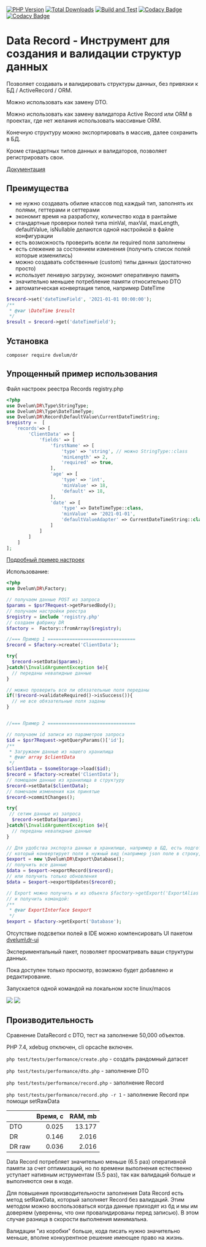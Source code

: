 [![PHP Version](https://img.shields.io/badge/php-7.4%2B-blue.svg)](https://packagist.org/packages/dvelum/dr)
[![Total Downloads](https://img.shields.io/packagist/dt/dvelum/dr.svg?style=flat-square)](https://packagist.org/packages/dvelum/dr)
[![Build and Test](https://github.com/dvelum/DR/actions/workflows/build_and_test.yml/badge.svg?branch=develop)](https://github.com/dvelum/DR/actions/workflows/build_and_test.yml)
[![Codacy Badge](https://app.codacy.com/project/badge/Grade/19085497d8fa41689b0c7da4bb1318be)](https://www.codacy.com/gh/dvelum/DR/dashboard?utm_source=github.com&amp;utm_medium=referral&amp;utm_content=dvelum/DR&amp;utm_campaign=Badge_Grade)
[![Codacy Badge](https://app.codacy.com/project/badge/Coverage/19085497d8fa41689b0c7da4bb1318be)](https://www.codacy.com/gh/dvelum/DR/dashboard?utm_source=github.com&utm_medium=referral&utm_content=dvelum/DR&utm_campaign=Badge_Coverage)

# Data Record - Инструмент для создания и валидации структур данных

Позволяет создавать и валидировать структуры данных, без привязки к БД / ActiveRecord / ORM. 

Можно использовать как замену DTO.

Можно использовать как замену валидатора Active Record или ORM в проектах, где нет желания использовать
массивные ORM.

Конечную структуру можно экспортировать в массив, далее сохранить в БД.

Кроме стандартных типов данных и валидаторов, позволяет регистрировать свои.

[Документация](docs/readme.md)

## Преимущества
* не нужно создавать обилие классов под каждый тип, заполнять их полями, геттерами и сеттерами
* экономит время на разработку, количество кода в рантайме
* стандартные проверки полей типа minVal, maxVal, maxLength, defaultValue, isNullable делаются одной настройкой в файле конфигурации
* есть возможность проверить всели ли required поля заполнены
* есть слежение за состоянием изменения (получить список полей которые изменились)
* можно создавать собственные (custom) типы данных (достаточно просто)
* использует ленивую загрузку, экономит оперативную память
* значительно меньшее потребление памяти относительно DTO
* автоматическая конвертация типов, например DateTime 

```php 
$record->set('dateTimeField', '2021-01-01 00:00:00');
/**
 * @var \DateTime $result
 */
$result = $record->get('dateTimeField');
```


## Установка

`composer require dvelum/dr`

## Упрощенный пример использования

Файл настроек реестра Records registry.php
```php
<?php
use Dvelum\DR\Type\StringType;
use Dvelum\DR\Type\DateTimeType;
use Dvelum\DR\Record\DefaultValue\CurrentDateTimeString;
$registry =  [
   'records'=> [
        'ClientData' => [
            'fields' => [
                'firstName' => [
                    'type' => 'string', // можно StringType::class
                    'minLength' => 2,
                    'required' => true,
                ],
                'age' => [
                    'type' => 'int',
                    'minValue' => 18,
                    'default' => 18,
                ],
                'date' => [
                    'type' => DateTimeType::class,
                    'minValue' => '2021-01-01',
                    'defaultValueAdapter' => CurrentDateTimeString::class
                ]
            ]
        ]
    ]
];
```
[Подробный пример настроек](docs/registry_example.md)

Использование: 

```php
<?php
use Dvelum\DR\Factory;

// получаем данные POST из запроса
$params = $psr7Request->getParsedBody();
// получаем настройки реестра
$registry = include 'registry.php'
// создаем фабрику DR
$factory =  Factory::fromArray($registry);

//=== Пример 1 ================================
$record = $factory->create('ClientData');

try{
  $record->setData($params);
}catch(\InvalidArgumentException $e){
  // переданы невалидные данные
}

// можно проверить все ли обязательные поля переданы
if(!$record->validateRequired()->isSuccess()){
  // не все обязательные поля заданы
}


//=== Пример 2 ================================

// получаем id записи из параметров запроса
$id = $psr7Request->getQueryParams()['id'];
/**
 * Загружаем данные из нашего хранилища
 * @var array $clientData 
 */
$clientData = $someStorage->load($id);
$record = $factory->create('ClientData');
// помещаем данные из хранилища в структуру
$record->setData($clientData);
// помечаем изменения как принятые
$record->commitChanges();

try{
 // сетим данные из запроса
  $record->setData($params);
}catch(\InvalidArgumentException $e){
  // переданы невалидные данные
}

// Для удобства экспорта данных в хранилище, например в БД, есть подготовленный класс экспорта, 
// который конвертирует поля в нужный вид (например json поле в строку, DateTime в строку формата 'Y-m-d H:i:s')
$export = new \Dvelum\DR\Export\Database();
// получить все данные
$data = $export->exportRecord($record);
// или получить только обновления
$data = $export->exportUpdates($record);

// Export можно получить и из объекта $factory->getExport('ExportAlias'), тогда его нужно будет зарегистрировать при создании $factory
// и получить командой:
/**
 * @var ExportInterface $export
 */
$export = $factory->getExport('Database');
```

Отсутствие подсветки полей в IDE можно компенсировать UI пакетом [dvelum\dr-ui](https://github.com/dvelum/DR-ui)

Экспериментальный пакет, позволяет просматривать ваши структуры данных.

Пока доступен только просмотр, возможно будет добавлено и редактирование.

Запускается одной командой на локальном хосте linux/macos

![](docs/screen2.png)
![](docs/screen1.png)

## Производительность

Сравнение DataRecord с DTO, тест на заполнение 50,000 объектов. 

PHP 7.4, xdebug отключен, cli opcache включен.


`php test/tests/performance/create.php` - создать рандомный датасет

`php test/tests/performance/dto.php`  - заполнение DTO

`php test/tests/performance/record.php` - заполнение Record

`php test/tests/performance/record.php -r 1` - заполнение Record при помощи setRawData

|                     | Время, c       | RAM, mb      |
|:----------|----------:|----------:|
| DTO             | 0.025           |  13.177        |
| DR                | 0.146          |  2.016           |
| DR raw         | 0.036           |  2.016          |


Data Record потребляет значительно меньше (6.5 раз) оперативной памяти за счет оптимизаций, но по времени выполнения естественно уступает нативным иструментам (5.5 раз), так как валидаций больше и выполняются они в коде. 

Для повышения производительности заполнения Data Record есть метод setRawData, который заполняет Record без валидаций. Этим методом можно воспользоваться когда данные приходят из бд и мы им доверяем (уверенны, что они провалидированы перед записью). В этом случае разница в скорости выполнения минимальна. 

Валидации "из коробки" больше, кода писать нужно значительно меньше, вполне конкурентное решение имеющее право на жизнь.


